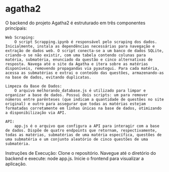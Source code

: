 # agatha2

O backend do projeto Agatha2 é estruturado em três componentes principais:

    Web Scraping:
        O script Scrapping.ipynb é responsável pelo scraping dos dados. Inicialmente, instala as dependências necessárias para navegação e extração de dados web. O script conecta-se a um banco de dados SQLite, criando-o se não existir, com uma tabela contendo colunas para matéria, submatéria, enunciado da questão e cinco alternativas de resposta. Navega até o site da Agatha e itera sobre as matérias disponíveis, removendo propagandas via pyautogui. Para cada matéria, acessa as submatérias e extrai o conteúdo das questões, armazenando-as na base de dados, evitando duplicatas.

    Limpeza da Base de Dados:
        O arquivo melhorando_database.js é utilizado para limpar e organizar a base de dados. Possui dois scripts: um para remover números entre parênteses (que indicam a quantidade de questões no site original) e outro para assegurar que todas as matérias estejam formatadas corretamente em linhas únicas na base de dados, otimizando a disponibilização via API.

    API:
        app.js é o arquivo que configura a API para interagir com a base de dados. Dispõe de quatro endpoints que retornam, respectivamente, todas as matérias, submatérias de uma matéria específica, questões de uma submatéria e um conjunto aleatório de cinco questões de uma submatéria.


Instruções de Execução:
    Clone o repositório.
    Navegue até o diretório do backend e execute: node app.js.
    Inicie o frontend para visualizar a aplicação.